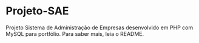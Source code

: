 # Projeto-SAE
Projeto Sistema de Administração de Empresas desenvolvido em PHP com MySQL para portfólio. Para saber mais, leia o README.

